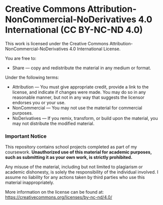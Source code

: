 # Creative Commons Attribution-NonCommercial-NoDerivatives 4.0 International (CC BY-NC-ND 4.0)

This work is licensed under the Creative Commons Attribution-NonCommercial-NoDerivatives 4.0 International License. 

You are free to:
- Share — copy and redistribute the material in any medium or format.

Under the following terms:
- Attribution — You must give appropriate credit, provide a link to the license, and indicate if changes were made. You may do so in any reasonable manner, but not in any way that suggests the licensor endorses you or your use.
- NonCommercial — You may not use the material for commercial purposes.
- NoDerivatives — If you remix, transform, or build upon the material, you may not distribute the modified material.

### Important Notice
This repository contains school projects completed as part of my coursework. **Unauthorized use of this material for academic purposes, such as submitting it as your own work, is strictly prohibited.**

Any misuse of the material, including but not limited to plagiarism or academic dishonesty, is solely the responsibility of the individual involved. I assume no liability for any actions taken by third parties who use this material inappropriately.

More information on the license can be found at: https://creativecommons.org/licenses/by-nc-nd/4.0/




